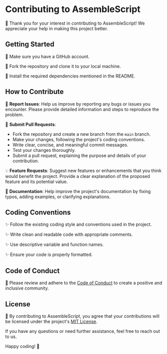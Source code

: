 # Contributing to AssembleScript

👏 Thank you for your interest in contributing to AssembleScript! We appreciate your help in making this project better.

## Getting Started

🌟 Make sure you have a GitHub account.

🌟 Fork the repository and clone it to your local machine.

🌟 Install the required dependencies mentioned in the README.

## How to Contribute

🐛 **Report Issues**: Help us improve by reporting any bugs or issues you encounter. Please provide detailed information and steps to reproduce the problem.

🔀 **Submit Pull Requests**:
  - Fork the repository and create a new branch from the `main` branch.
  - Make your changes, following the project's coding conventions.
  - Write clear, concise, and meaningful commit messages.
  - Test your changes thoroughly.
  - Submit a pull request, explaining the purpose and details of your contribution.

💡 **Feature Requests**: Suggest new features or enhancements that you think would benefit the project. Provide a clear explanation of the proposed feature and its potential value.

📖 **Documentation**: Help improve the project's documentation by fixing typos, adding examples, or clarifying explanations.

## Coding Conventions

✨ Follow the existing coding style and conventions used in the project.

✨ Write clean and readable code with appropriate comments.

✨ Use descriptive variable and function names.

✨ Ensure your code is properly formatted.

## Code of Conduct

🤝 Please review and adhere to the [Code of Conduct](CODE_OF_CONDUCT.md) to create a positive and inclusive community.

## License

📝 By contributing to AssembleScript, you agree that your contributions will be licensed under the project's [MIT License](LICENSE).

If you have any questions or need further assistance, feel free to reach out to us.

Happy coding! 🚀
